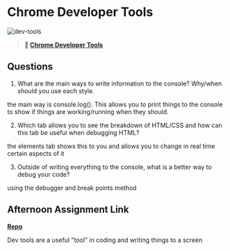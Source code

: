 # Chrome Developer Tools

![dev-tools](https://bcw.blob.core.windows.net/public/img/lesson-images/4571780153354770)

> **📖 [Chrome Developer Tools](https://codeworksacademy.com/fs-student-guide/resources/wk2/03-Chrome-Dev-Tools)**

## Questions

1. What are the main ways to write information to the console? Why/when should you use each style.

the main way is console.log(). This allows you to print things to the console to show if things are working/running when they should.

2. Which tab allows you to see the breakdown of HTML/CSS and how can this tab be useful when debugging HTML?

the elements tab shows this to you and allows you to change in real time certain aspects of it

3. Outside of writing everything to the console, what is a better way to debug your code?

using the debugger and break points method

## Afternoon Assignment Link

**[Repo](https://github.com/JustinBrower/java-justin)**

Dev tools are a useful "tool" in coding and writing things to a screen
